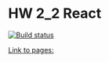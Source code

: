 # HW 2_2 React

[![Build status](https://ci.appveyor.com/api/projects/status/t79bmbvbylsv4eo0?svg=true)](https://ci.appveyor.com/project/Alexey57575/ra-hw2-2)

[Link to pages: ](https://alexgnutov.github.io/ra_hw2_2/)
